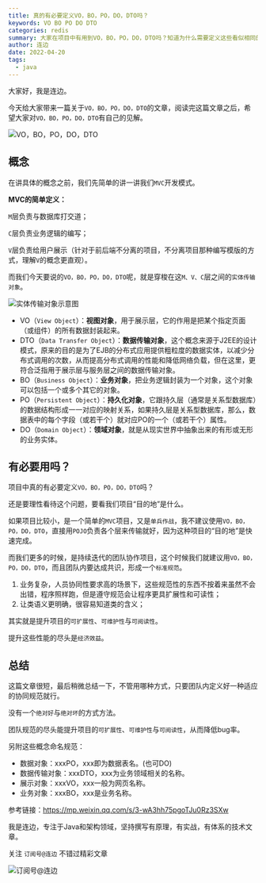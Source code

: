 ```yaml
---
title: 真的有必要定义VO，BO，PO，DO，DTO吗？
keywords: VO BO PO DO DTO
categories: redis
summary: 大家在项目中有用到VO，BO，PO，DO，DTO吗？知道为什么需要定义这些看似相同的类吗？
author: 连边
date: 2022-04-20
tags:
  - java
---
```


大家好，我是连边。

今天给大家带来一篇关于`VO，BO，PO，DO，DTO`的文章，阅读完这篇文章之后，希望大家对`VO，BO，PO，DO，DTO`有自己的见解。

![VO，BO，PO，DO，DTO](https://mkstatic.lianbian.net/202204201300400.png)



## 概念

在讲具体的概念之前，我们先简单的讲一讲我们`MVC`开发模式。

**MVC的简单定义：**

`M`层负责与数据库打交道；

`C`层负责业务逻辑的编写；

`V`层负责给用户展示（针对于前后端不分离的项目，不分离项目那种编写模版的方式，理解`V`的概念更直观）。



而我们今天要说的`VO，BO，PO，DO，DTO`呢，就是穿梭在这`M、V、C`层之间的`实体传输对象`。

![实体传输对象示意图](https://mkstatic.lianbian.net/202204201306683.png)

- VO（`View Object`）：**视图对象**，用于展示层，它的作用是把某个指定页面（或组件）的所有数据封装起来。
- DTO（`Data Transfer Object`）：**数据传输对象**，这个概念来源于J2EE的设计模式，原来的目的是为了EJB的分布式应用提供粗粒度的数据实体，以减少分布式调用的次数，从而提高分布式调用的性能和降低网络负载，但在这里，更符合泛指用于展示层与服务层之间的数据传输对象。
- BO（`Business Object`）：**业务对象**，把业务逻辑封装为一个对象，这个对象可以包括一个或多个其它的对象。
- PO（`Persistent Object`）：**持久化对象**，它跟持久层（通常是关系型数据库）的数据结构形成一一对应的映射关系，如果持久层是关系型数据库，那么，数据表中的每个字段（或若干个）就对应PO的一个（或若干个）属性。
- DO（`Domain Object`）：**领域对象**，就是从现实世界中抽象出来的有形或无形的业务实体。



## 有必要用吗？

项目中真的有必要定义`VO，BO，PO，DO，DTO`吗？

还是要理性看待这个问题，要看我们项目“目的地”是什么。

如果项目比较小，是一个简单的`MVC`项目，又是`单兵作战`，我不建议使用`VO，BO，PO，DO，DTO`，直接用`POJO`负责各个层来传输就好，因为这种项目的“目的地”是快速完成。

而我们更多的时候，是持续迭代的团队协作项目，这个时候我们就建议用`VO，BO，PO，DO，DTO`，而且团队内要达成共识，形成一个`标准规范`。

1. 业务复杂，人员协同性要求高的场景下，这些规范性的东西不按着来虽然不会出错，程序照样跑，但是遵守规范会让程序更具扩展性和可读性；
2. 让类语义更明确，很容易知道类的含义；

其实就是提升项目的`可扩展性`、`可维护性`与`可阅读性`。

提升这些性能的尽头是`经济效益`。



## 总结

这篇文章很短，最后稍微总结一下，不管用哪种方式，只要团队内定义好一种适应的协同规范就行。

没有一个`绝对好`与`绝对坏`的方式方法。

团队规范的尽头能提升项目的`可扩展性`、`可维护性`与`可阅读性`，从而降低bug率。



另附这些概念命名规范：

- 数据对象：xxxPO，xxx即为数据表名。(也可DO)
- 数据传输对象：xxxDTO，xxx为业务领域相关的名称。
- 展示对象：xxxVO，xxx一般为网页名称。
- 业务对象：xxxBO，xxx是业务名称。



参考链接：https://mp.weixin.qq.com/s/3-wA3hh75pgoTJu0Rz3SXw



我是连边，专注于Java和架构领域，坚持撰写有原理，有实战，有体系的技术文章。

关注 `订阅号@连边` 不错过精彩文章

![订阅号@连边](https://mkstatic.lianbian.net/202204201259459.jpg)

